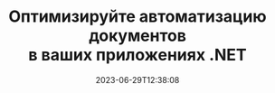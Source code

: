 ---
############################# Static ##########################
layout: "landing"
date: 2023-06-29T12:38:08
draft: false

lang: ru
product: "Total"
product_tag: "total"
platform: ".NET"
platform_tag: "net"

############################# Drop-down ############################
supported_platforms:
  items:
    # supported_platforms loop
    - title: ".NET"
      tag: "net"
    # supported_platforms loop
    - title: "Java"
      tag: "java"
      
############################# Head ############################
head_title: "Универсальная библиотека для автоматизации документов для приложений .NET"
head_description: "GroupDocs.Total для .NET - это универсальный набор API для автоматизации документов для разработчиков .NET, предоставляющий полный набор инструментов для работы с различными форматами документов, включая PDF, Word, Excel, изображения, HTML, диаграммы и многое другое."

############################# Header ##########################
title: "Оптимизируйте автоматизацию документов<br> в ваших приложениях .NET"
description: "Легкая автоматизация документов: конвертируйте, просматривайте, сравнивайте, редактируйте и подписывайте более 200 форматов файлов."
words:
  for: "for"

actions:
  main: "Бесплатная загрузка через NuGet"
  main_link: "https://www.nuget.org/packages/GroupDocs.Total"
  alt: "Лицензирование"
  alt_link: "https://purchase.groupdocs.com/pricing/total/net"
  title: "Готовы начать?"
  description: "Попробуйте функции GroupDocs.Total бесплатно или запросите лицензию"

release:
  title: "Версия {0}&nbsp;выпущена"
  notes: "Смотрите, что нового"
  downloads: "Загрузки"
  link: "https://releases.groupdocs.com/total/net/release-notes/latest/"

code:
  title: "Объединение и просмотр файлов Word в C#"
  more: "Больше примеров"
  more_link: "https://github.com/groupdocs-total/GroupDocs.Total-for-.NET"
  install: "dotnet add package GroupDocs.Total"
  content: |
    ```csharp {style=abap} 
    // Загрузите исходный файл DOCX
    using (Merger merger = new Merger("sample1.docx"))
    {
        // Добавьте еще один файл DOCX для объединения
        merger.Join("sample2.docx");

        // Объедините файлы DOCX и сохраните результат
        merger.Save("merged.docx");
    }

    // Загрузите объединенный файл DOCX в просмотрщик
    using (var viewer = new Viewer("merged.docx"))
    {
        // Установите параметры вывода HTML, один файл на страницу
        var viewOptions = 
        HtmlViewOptions.ForEmbeddedResources("page{0}.html");
        
        // Отобразите DOCX в HTML с встроенными ресурсами        
        viewer.View(viewOptions);
    }
    ```

############################# Overview ############################
overview:
  enable: true
  title: "Обзор GroupDocs.Total"
  description: "Автоматизация просмотра, конвертации, редактирования, сравнения, поиска, нанесения водяных знаков и других рабочих процессов в .NET-приложениях"
  features:
    # feature loop
    - title: "Объединение возможностей нескольких продуктов GroupDocs в едином комплексном решении"
      content: | 
        Вы можете использовать функции различных продуктов GroupDocs для создания настраиваемого подхода, отвечающего вашим конкретным потребностям.
        <br><br>
        Например, вы можете преобразовать файл Word в PDF, а затем добавить цифровую подпись. Или заполнить шаблон документа данными из базы данных или извлечь текст из изображения и затем перевести его на другой язык.
        <br><br>
        Возможности бесконечны!
          
    # feature loop
    - title: "Овладейте разнообразием форматов файлов"
      content: "GroupDocs.Total для .NET разблокирует совместимость с более чем 200 форматами файлов, позволяя вам обрабатывать документы всех популярных типов. От офисных форматов, таких как Word и Excel, до изображений, кода и зашифрованных файлов - у нас есть все, что вам нужно."

    # feature loop
    - title: "Поддержка кросс-платформенности"
      content: "Избавьтесь от ограничений платформы. GroupDocs.Total обеспечивает совместимость с различными платформами, позволяя вам обеспечить оптимальную производительность и доступность решения для пользователей на любой системе, где можно установить .NET."

############################# Platforms ############################
platforms:
  enable: true
  title: "Независимость от платформы"
  description: "GroupDocs.Total для .NET поддерживает следующие операционные системы, фреймворки и менеджеры пакетов"
  items:
    # platform loop
    - title: "Amazon"
      image: "amazon"
    # platform loop
    - title: "Docker"
      image: "docker"
    # platform loop
    - title: "Azure"
      image: "azure"
    # platform loop
    - title: "VS Code"
      image: "vs_code"
    # platform loop
    - title: "ReSharper"
      image: "resharper"
    # platform loop
    - title: "macOS"
      image: "finder"
    # platform loop
    - title: "Linux"
      image: "linux"
    # platform loop
    - title: "NuGet"
      image: "nuget"

############################# File formats ############################
formats:
  enable: true
  title: "Поддерживаемые форматы файлов"
  description: |
    GroupDocs.Total для .NET поддерживает операции со следующими [форматами файлов](https://docs.groupdocs.com/total/net/supported-document-formats/).
  groups:
    # group loop
    - color: "green"
      content: |
        ### Форматы Microsoft Office, OpenDocument и текстовые форматы
        * **Word:** DOC, DOCX, DOCM, DOT, DOTX, DOTM, RTF, TXT
        * **Excel:** XLS, XLSX, XLSM, XLSB, XLTM, XLT, XLTM, XLTX
        * **PowerPoint:** PPT, PPTX, PPS, PPSX, PPSM, POT, POTM, POTX, PPTM        
        * **Project:** MPP, MPT, MPX
        * **Outlook:** MSG, EML, EMLX, PST, OST
        * **OneNote:** ONE
        * **OpenDocument:** ODT, OTT, ODS, ODP, OTP, OTS, ODG
        * **Fixed Page Layout:** PDF, TEX, XPS, OXPS
        * **e-Books:** EPUB, MOBI, DjVu
        * **Delimiter-Separated Values:** CSV, TSV
    # group loop
    - color: "blue"
      content: |
        ### Изображения, графика и диаграммы
        * **Растровые изображения:** BMP, GIF, JPG, PNG, TIFF, WebP, DNG, DIB, Jpeg2000 family
        * **Windows Icon:** ICO
        * **Scalable Vector Graphics:** SVG, CDR, CMX, IGS, SVGZ        
        * **Adobe Photoshop:** PSD, PSB        
        * **Stereo Lithography (3D Printing):** STL        
        * **Medical Imaging:** DICOM
        * **Plotter Documents:** PLT, HPG
        * **Autodesk Design Web Formats:** DWF, DWG
        * **AutoCAD Drawing:** DWT, IFC, STL, CF2        
      # group loop
    - color: "red"
      content: |
        ### Прочие        
        * **Веб:** HTML, MHT, MHTML, XML
        * **Metafile:** WMF, EMF, CGM, EMZ, WMZ
        * **Visio:** VSD, VDX, VSS, VSSX, VSX, VST, VSTX, VTX, VSDX, VDW, VSTM, VSSM, VSDM
        * **Project:** MPP, MPT, MPX
        * **PostScript:** PS, EPS
        * **Архивы:** ZIP, TAR, BZ2, GZ, RAR, RAR5
        * **Прочие:** VCF, VCARD, NUMBERS, NSF, OBJ
        * **C/C++/C# Files:** C, CC, C# , CPP, CXX, CS, H, HH, M, MM
        * **Java/JavaScript Files:** JAVA, JS, JSON, PROPERTIES

############################# Features ############################
features:
  enable: true
  title: "Возможности GroupDocs.Total"
  description: "Комплексное управление, отображение и преобразование PDF-файлов и документов Office"

  items:
    # feature loop
    - icon: "viewer"
      title: "Обширный просмотр файлов"
      content: "Комплексный просмотр документов более чем в 180 форматах, включая HTML, изображения и PDF."

    # feature loop
    - icon: "conversion"
      title: "Преобразование форматов"
      content: "Беспроблемное преобразование между различными форматами документов без использования внешних инструментов."

    # feature loop
    - icon: "annotation"
      title: "Интерактивная аннотация"
      content: "Расширенные возможности аннотации для текстовых и изображенческих элементов внутри документов."

    # feature loop
    - icon: "comparison"
      title: "Сравнение содержимого"
      content: "Точное сравнение документов, выявляющее различия в содержании и стиле."

    # feature loop
    - icon: "signature"
      title: "Гибкость подписи"
      content: "Разнообразные варианты подписи, включая текстовую, изображенческую и цифровую подпись."

    # feature loop
    - icon: "assembly"
      title: "Создание документов на основе шаблонов"
      content: "Автоматизированное создание документов на основе шаблонов и внешних источников данных."

    # feature loop
    - icon: "metadata"
      title: "Управление метаданными"
      content: "Надежный доступ к метаданным и их изменение для улучшенного контроля документов."

    # feature loop
    - icon: "search"
      title: "Расширенный поиск"
      content: "Мощная функциональность поиска с поддержкой размытых и синонимичных алгоритмов."

    # feature loop
    - icon: "watermark"
      title: "Управление водяными знаками"
      content: "Безусиленное управление водяными знаками документов с возможностью настройки и извлечения функций."

############################# Code samples ############################
code_samples:
  enable: true
  title: "Примеры кода"
  description: "Некоторые реальные сценарии использования GroupDocs.Total для .NET"
  items:
    # code sample loop
    - title: "Безопасное и простое управление договорами: Нанесение водяных знаков и управление метаданными в файле DOCX"
      content: |
        Эффективно защищайте и организовывайте ваши документы Word с помощью этого комплексного примера кода. Приведенный ниже пример позволяет вам реализовать надежное нанесение водяных знаков и управление метаданными в вашем рабочем процессе с договорами для улучшенной безопасности и управления информацией. Он демонстрирует, как: <br><br>
        <b>Применить пользовательский водяной знак:</b> Добавить важный водяной знак 'Черновик договора' в документ для визуальной ясности и защиты. [Настроить водяной знак](https://docs.groupdocs.com/watermark/net/basic-usage/customize/) с помощью параметров шрифта, цвета, непрозрачности и выравнивания. <br><br>
        <b>Улучшить метаданные:</b> Легко [изменить метаданные документа](https://docs.groupdocs.com/metadata/net/working-with-metadata-in-wordprocessing-documents/) для включения важных данных, таких как автор, время создания, компания, категория и ключевые слова для улучшенной организации и поиска.
       
        {{< landing/code title="C#">}}
        ```csharp {style=abap}  
        using GroupDocs.Metadata;
        using GroupDocs.Watermark;
        using GroupDocs.Watermark.Common;
        using GroupDocs.Watermark.Watermarks;
        
        // Загрузите ваш документ в водяной знак
        using (Watermarker watermarker = new Watermarker("contract.docx"))
        {
            // Задайте нужный текст и шрифт для водяного знака
            TextWatermark watermark = new TextWatermark("Contract Draft", new Font("Arial", 60, FontStyle.Bold));
            
            // Выберите цвет шрифта и непрозрачность текста, вращение и выравнивание
            watermark.ForegroundColor = Color.DarkGreen;
            watermark.Opacity = 0.5;
            watermark.HorizontalAlignment = HorizontalAlignment.Center;
            watermark.VerticalAlignment = VerticalAlignment.Center;
            
            // Примените водяной знак
            watermarker.Add(watermark);
            
            // Сохраните полученный документ
            watermarker.Save("watermarked-contract.docx");
        }

        using (Metadata metadata = new Metadata("watermarked-contract.docx"))
        {
          var root = metadata.GetRootPackage<WordProcessingRootPackage>();

          // Обновите свойства метаданных документа
          root.DocumentProperties.Author = "Name Surname";
          root.DocumentProperties.CreatedTime = DateTime.Now;
          root.DocumentProperties.Company = "Company Name";
          root.DocumentProperties.Category = "Work materials";
          root.DocumentProperties.Keywords = "contract, watermarked";

          // Сохраните документ с обновленными метаданными
          metadata.Save("contract-final.docx");
        }        
        ```
        {{< /landing/code >}}
    # code sample loop
    - title: "Оптимизированная редакция документов"
      content: |
        <b>Сценарий:</b> Крупная юридическая фирма часто обрабатывает разнообразные документы, содержащие конфиденциальную информацию клиентов, которую необходимо редактировать перед предоставлением третьим лицам или для публичного раскрытия. Ручная редакция этой чувствительной информации может быть утомительной, затратной по времени и подверженной человеческим ошибкам. Для обеспечения эффективности, точности и соответствия правилам защиты данных юридическая фирма ищет автоматизированное решение для оптимизации процесса редакции документов. 
        
        <br>

        <b>Решение:</b>
        GroupDocs.Total автоматизирует процесс, запуская редакцию при получении документа. Более того, [гибкие опции](https://docs.groupdocs.com/redaction/net/text-redactions/) позволяют настраивать правила, выбирать режимы редакции (например, закраска, замена звездочками) и указывать конкретные разделы или страницы для редакции. Наконец, [удобный формат вывода](https://docs.groupdocs.com/viewer/net/rendering-to-pdf/) генерирует отредактированные документы в формате PDF для удобного обмена и рецензии, а улучшенная безопасность и возможность проведения аудита гарантируют, что весь процесс будет задокументирован для соответствия и ответственности. 
        <br><br>
        Это комплексное решение позволяет юридическим профессионалам и другим организациям значительно сократить время и затраты на редакцию, минимизировать человеческие ошибки и последовательно обрабатывать чувствительную информацию с уверенностью.        
              
        {{< landing/code title="C#">}}
        ```csharp {style=abap}   
        using GroupDocs.Redaction;
        using GroupDocs.Viewer;
        using GroupDocs.Viewer.Options;

        // {index-content-net.code_samples.sample2_comment_1} 
        using (Redactor redactor = new Redactor("customer-info.docx"))
        {
          // {index-content-net.code_samples.sample2_comment_2} 
          redactor.Apply(new ExactPhraseRedaction("John Smith", new ReplacementOptions("[personal]")));
          // {index-content-net.code_samples.sample2_comment_3} 
          redactor.Save();
        }

        // {index-content-net.code_samples.sample2_comment_4} 
        using (var viewer = new Viewer("customer-info.docx"))
        {
          // {index-content-net.code_samples.sample2_comment_5}       
          var viewOptions = new PdfViewOptions("redacted-info.pdf");

          // {index-content-net.code_samples.sample2_comment_6}      
          viewer.View(viewOptions);
        }
        ```
        {{< /landing/code >}}
############################# Reviews ############################
# reviews:
# enable: true
# title: "Отзывы о продуктах GroupDocs"
# description: "Не просто верьте на слово. Посмотрите, что говорят другие разработчики о наших API"

# items:
#   # review loop
#   - title: "GroupDocs.Total"
#     content: "Отличный сервис и отличные продукты. Они были крайне полезны и отзывчивы во время процесса реализации GroupDocs.Viewer для .NET, не могу рекомендовать их достаточно высоко."
#     author: "Martin Lasarga"
#     company: "Product Manager at Axentria ECM by G.S.I."

#   # review loop
#   - title: "GroupDocs.Total"
#     content: "После внедрения и использования GroupDocs.Viewer для Java в проекте, он выглядит очень хорошо. Я тестировал множество документов, и пока все хорошо. Все, что я ему дал, рендерится красиво и выглядит так же хорошо, как это было бы в PDF-просмотрщике или MS Word."
#     author: "Mats Oustad"
#     company: "Senior Consultant/Partner at Novanet AS"
---